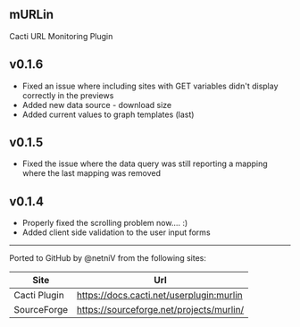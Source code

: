 mURLin
------
Cacti URL Monitoring Plugin

v0.1.6
------
- Fixed an issue where including sites with GET variables didn't display correctly in the previews
- Added new data source - download size
- Added current values to graph templates (last)

v0.1.5
------
- Fixed the issue where the data query was still reporting a mapping where the last mapping was removed

v0.1.4
------
- Properly fixed the scrolling problem now.... :)
- Added client side validation to the user input forms

---

Ported to GitHub by @netniV from the following sites:

Site | Url
--- | ---
Cacti Plugin | https://docs.cacti.net/userplugin:murlin
SourceForge | https://sourceforge.net/projects/murlin/

